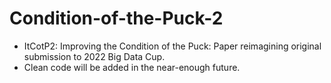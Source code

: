 # Condition-of-the-Puck-2

* ItCotP2: Improving the Condition of the Puck: Paper reimagining original submission to 2022 Big Data Cup. 
* Clean code will be added in the near-enough future. 
